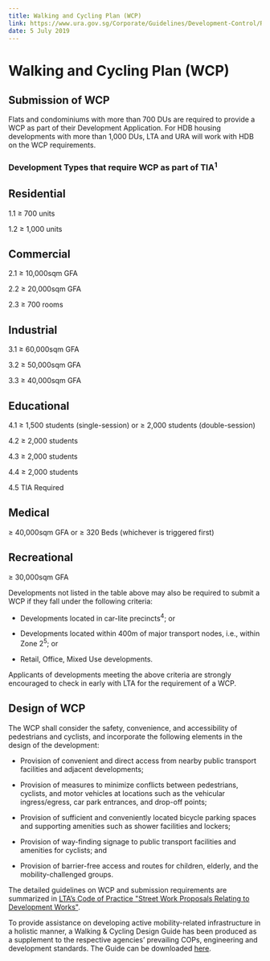 ```yaml
---
title: Walking and Cycling Plan (WCP)
link: https://www.ura.gov.sg/Corporate/Guidelines/Development-Control/Residential/Flats-Condominiums/WCP
date: 5 July 2019
---
```


# Walking and Cycling Plan (WCP)



## Submission of WCP



Flats and condominiums with more than 700 DUs are required to provide a WCP as part of their Development Application. For HDB housing developments with more than 1,000 DUs, LTA and URA will work with HDB on the WCP requirements.



### Development Types that require WCP as part of TIA<sup>1</sup>



## Residential 

1.1 ≥ 700 units

1.2 ≥ 1,000 units



## Commercial

2.1 ≥ 10,000sqm GFA

2.2 ≥ 20,000sqm GFA

2.3 ≥ 700 rooms



## Industrial

3.1 ≥ 60,000sqm GFA

3.2 ≥ 50,000sqm GFA

3.3 ≥ 40,000sqm GFA



## Educational

4.1 ≥ 1,500 students (single-session) or ≥ 2,000 students (double-session)

4.2 ≥ 2,000 students

4.3 ≥ 2,000 students

4.4 ≥ 2,000 students

4.5 TIA Required



## Medical

≥ 40,000sqm GFA or ≥ 320 Beds (whichever is triggered first)



## Recreational

≥ 30,000sqm GFA



Developments not listed in the table above may also be required to submit a WCP if they fall under the following criteria:



- Developments located in car-lite precincts<sup>4</sup>; or

- Developments located within 400m of major transport nodes, i.e., within Zone 2<sup>5</sup>; or

- Retail, Office, Mixed Use developments.



Applicants of developments meeting the above criteria are strongly encouraged to check in early with LTA for the requirement of a WCP.



## Design of WCP



The WCP shall consider the safety, convenience, and accessibility of pedestrians and cyclists, and incorporate the following elements in the design of the development:



- Provision of convenient and direct access from nearby public transport facilities and adjacent developments;

- Provision of measures to minimize conflicts between pedestrians, cyclists, and motor vehicles at locations such as the vehicular ingress/egress, car park entrances, and drop-off points;

- Provision of sufficient and conveniently located bicycle parking spaces and supporting amenities such as shower facilities and lockers;

- Provision of way-finding signage to public transport facilities and amenities for cyclists; and

- Provision of barrier-free access and routes for children, elderly, and the mobility-challenged groups.



The detailed guidelines on WCP and submission requirements are summarized in [LTA’s Code of Practice "Street Work Proposals Relating to Development Works"](https://www.lta.gov.sg/content/ltaweb/en/industry-matters/development-and-building-and-construction-and-utility-works/street-proposals.html).



To provide assistance on developing active mobility-related infrastructure in a holistic manner, a Walking & Cycling Design Guide has been produced as a supplement to the respective agencies’ prevailing COPs, engineering and development standards. The Guide can be downloaded [here](https://www.lta.gov.sg/content/ltaweb/en/walk-cycle-ride/WCP.html).




